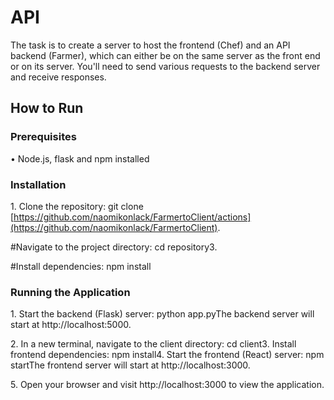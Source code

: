 # API

The task is to create a server to host the frontend (Chef) and an API backend (Farmer), which can either be on the same server as the front end or on its server. You'll need to send various requests to the backend server and receive responses.

## How to Run

### Prerequisites
•⁠  ⁠Node.js, flask and npm installed

### Installation
1.⁠ ⁠Clone the repository:
git clone [https://github.com/naomikonlack/FarmertoClient/actions](https://github.com/naomikonlack/FarmertoClient). 

#Navigate to the project directory:
cd repository3. 

#Install dependencies:
npm install
### Running the Application
1.⁠ ⁠Start the backend (Flask) server:
python app.pyThe backend server will start at http://localhost:5000.

2.⁠ ⁠In a new terminal, navigate to the client directory:
cd client3. Install frontend dependencies:
npm install4. Start the frontend (React) server:
npm startThe frontend server will start at http://localhost:3000.

5.⁠ ⁠Open your browser and visit http://localhost:3000 to view the application.
